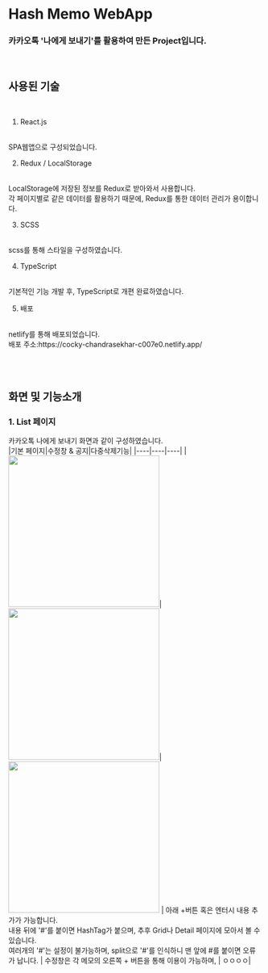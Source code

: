 # Hash Memo WebApp

### 카카오톡 '나에게 보내기'를 활용하여 만든 Project입니다.

<br>

## 사용된 기술
<br>

1. React.js
<br>
SPA웹앱으로 구성되었습니다.

2. Redux / LocalStorage
<br>
LocalStorage에 저장된 정보를 Redux로 받아와서 사용합니다. <br>
각 페이지별로 같은 데이터를 활용하기 때문에, Redux를 통한 데이터 관리가 용이합니다.

3. SCSS
<br>
scss를 통해 스타일을 구성하였습니다.

4. TypeScript
<br>
기본적인 기능 개발 후, TypeScript로 개편 완료하였습니다.

5. 배포
<br>
netlify를 통해 배포되었습니다.
<br>
배포 주소:https://cocky-chandrasekhar-c007e0.netlify.app/
<br>

<br><br>

## 화면 및 기능소개

### 1. List 페이지
카카오톡 나에게 보내기 화면과 같이 구성하였습니다.
<br>
|기본 페이지|수정창 & 공지|다중삭제기능|
|----|----|----|
|<img src='https://user-images.githubusercontent.com/82368684/143402449-2c254ed0-3808-4282-81b0-cac8ea5b1b28.png' width="300px" >|<img src='https://user-images.githubusercontent.com/82368684/143402473-b9e318c4-cd4a-45c0-8b55-99ae59970889.png' width="300px" >|<img src='https://user-images.githubusercontent.com/82368684/143403859-fc46f3c8-521d-45fc-8743-6751b3a21a6c.png' width="300px" >
| 아래 +버튼 혹은 엔터시 내용 추가가 가능합니다.<br>내용 뒤에 '#'를 붙이면 HashTag가 붙으며, 추후 Grid나 Detail 페이지에 모아서 볼 수 있습니다.<br> 여러개의 '#'는 설정이 불가능하며, split으로 '#'를 인식하니 맨 앞에 #를 붙이면 오류가 납니다. | 수정창은 각 메모의 오른쪽 + 버튼을 통해 이용이 가능하며, | ㅇㅇㅇㅇ|

<br>
